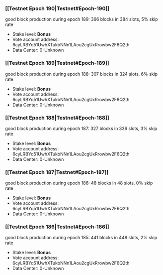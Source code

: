 ### [[Testnet Epoch 190|Testnet#Epoch-190]]
good block production during epoch 189: 366 blocks in 384 slots, 5% skip rate
* Stake level: **Bonus** 
* Vote account address: 6cyLRBYq51UwhXTukbNNn1LAou2cgUxRrowbw2F6Q2th
* Data Center: 0-Unknown
### [[Testnet Epoch 189|Testnet#Epoch-189]]
good block production during epoch 188: 307 blocks in 324 slots, 6% skip rate
* Stake level: **Bonus** 
* Vote account address: 6cyLRBYq51UwhXTukbNNn1LAou2cgUxRrowbw2F6Q2th
* Data Center: 0-Unknown
### [[Testnet Epoch 188|Testnet#Epoch-188]]
good block production during epoch 187: 327 blocks in 336 slots, 3% skip rate
* Stake level: **Bonus** 
* Vote account address: 6cyLRBYq51UwhXTukbNNn1LAou2cgUxRrowbw2F6Q2th
* Data Center: 0-Unknown
### [[Testnet Epoch 187|Testnet#Epoch-187]]
good block production during epoch 186: 48 blocks in 48 slots, 0% skip rate
* Stake level: **Bonus** 
* Vote account address: 6cyLRBYq51UwhXTukbNNn1LAou2cgUxRrowbw2F6Q2th
* Data Center: 0-Unknown
### [[Testnet Epoch 186|Testnet#Epoch-186]]
good block production during epoch 185: 441 blocks in 448 slots, 2% skip rate
* Stake level: **Bonus** 
* Vote account address: 6cyLRBYq51UwhXTukbNNn1LAou2cgUxRrowbw2F6Q2th
* Data Center: 0-Unknown